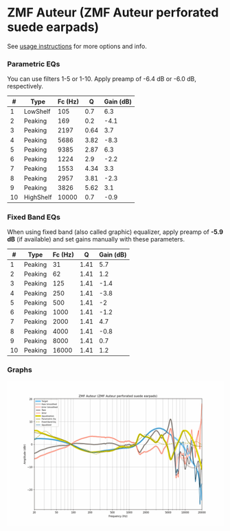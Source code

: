 # ZMF Auteur (ZMF Auteur perforated suede earpads)
See [usage instructions](https://github.com/jaakkopasanen/AutoEq#usage) for more options and info.

### Parametric EQs
You can use filters 1-5 or 1-10. Apply preamp of -6.4 dB or -6.0 dB, respectively.

|   # | Type      |   Fc (Hz) |    Q |   Gain (dB) |
|-----|-----------|-----------|------|-------------|
|   1 | LowShelf  |       105 | 0.7  |         6.3 |
|   2 | Peaking   |       169 | 0.2  |        -4.1 |
|   3 | Peaking   |      2197 | 0.64 |         3.7 |
|   4 | Peaking   |      5686 | 3.82 |        -8.3 |
|   5 | Peaking   |      9385 | 2.87 |         6.3 |
|   6 | Peaking   |      1224 | 2.9  |        -2.2 |
|   7 | Peaking   |      1553 | 4.34 |         3.3 |
|   8 | Peaking   |      2957 | 3.81 |        -2.3 |
|   9 | Peaking   |      3826 | 5.62 |         3.1 |
|  10 | HighShelf |     10000 | 0.7  |        -0.9 |

### Fixed Band EQs
When using fixed band (also called graphic) equalizer, apply preamp of **-5.9 dB** (if available) and set gains manually with these parameters.

|   # | Type    |   Fc (Hz) |    Q |   Gain (dB) |
|-----|---------|-----------|------|-------------|
|   1 | Peaking |        31 | 1.41 |         5.7 |
|   2 | Peaking |        62 | 1.41 |         1.2 |
|   3 | Peaking |       125 | 1.41 |        -1.4 |
|   4 | Peaking |       250 | 1.41 |        -3.8 |
|   5 | Peaking |       500 | 1.41 |        -2   |
|   6 | Peaking |      1000 | 1.41 |        -1.2 |
|   7 | Peaking |      2000 | 1.41 |         4.7 |
|   8 | Peaking |      4000 | 1.41 |        -0.8 |
|   9 | Peaking |      8000 | 1.41 |         0.7 |
|  10 | Peaking |     16000 | 1.41 |         1.2 |

### Graphs
![](./ZMF%20Auteur%20(ZMF%20Auteur%20perforated%20suede%20earpads).png)
